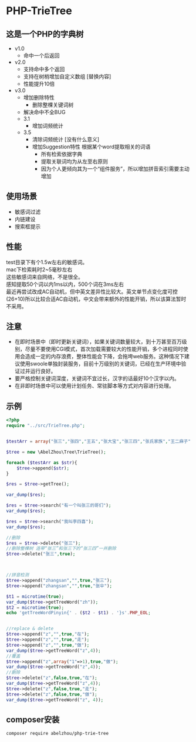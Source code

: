 # PHP-TrieTree
## 这是一个PHP的字典树

- v1.0
	- 命中一个后返回
- v2.0
	- 支持命中多个返回
	- 支持在树梢增加自定义数组 [替换内容] 
	- 性能提升10倍
- v3.0
    - 增加删除特性
        - 删除整棵关键词树
    - 解决命中不全BUG
    - 3.1
        - 增加词频统计
    - 3.5
        - 清除词频统计 [没有什么意义]
        - 增加Suggestion特性  根据某个word提取相关的词语
            - 所有检索依据字典
            - 提取关联词均为从左至右原则
            - 因为个人更倾向其为一个“组件服务”，所以增加拼音索引需要主动增加

## 使用场景
- 敏感词过滤
- 内链建设
- 搜索框提示

## 性能
test目录下有个1.5w左右的敏感词。  
mac下检索耗时2~5毫秒左右  
这些敏感词来自网络，不是很全。  
感知提取50个词以内1ms以内，500个词在3ms左右  
最近再尝试改成AC自动机，但中英文差异性比较大。英文单节点变化度可控(26+10)所以比较合适AC自动机，中文会带来额外的性能开销，所以该算法暂时不采用。  

## 注意
- 在即时场景中（即时更新关键词），如果关键词数量较大，到十万甚至百万级别，尽量不要使用CGI模式，首次加载需要较大的性能开销，多个进程同时使用会造成一定的内存浪费，整体性能会下降，会拖垮web服务。这种情况下建议使用swoole单独封装服务，目前十万级别的关键词，已经在生产环境中验证过并运行良好。
- 要严格控制关键词深度，关键词不宜过长，汉字的话最好10个汉字以内。
- 在非即时场景中可以使用计划任务、常驻脚本等方式对内容进行处理。

## 示例
```php
<?php
require "../src/TrieTree.php";


$testArr = array("张三","张四","王五","张大宝","张三四","张氏家族","王二麻子");

$tree = new \AbelZhou\Tree\TrieTree();

foreach ($testArr as $str){
    $tree->append($str);
}

$res = $tree->getTree();

var_dump($res);

$res = $tree->search("有一个叫张三的哥们");
var_dump($res);

$res = $tree->search("我叫李四喜");
var_dump($res);

//删除
$res = $tree->delete("张三");
//删除整棵树 连带“张三”和张三下的“张三四”一并删除
$tree->delete("张三",true);



//拼音检测
$tree->append("zhangsan","",true,"张三");
$tree->append("zhangsan","",true,"张伞");

$t1 = microtime(true);
var_dump($tree->getTreeWord("zh"));
$t2 = microtime(true);
echo 'getTreeWordPinyin{' . ($t2 - $t1) . '}s'.PHP_EOL;


//replace & delete
$tree->append("z","",true,"在");
$tree->append("z","",true,"走");
$tree->append("z","",true,"做");
var_dump($tree->getTreeWord("z",4));
//覆盖
$tree->append("z",array("1"=>1),true,"做");
var_dump($tree->getTreeWord("z",4));
//删除
$tree->delete("z",false,true,"在");
var_dump($tree->getTreeWord("z",4));
$tree->delete("z",false,true,"走");
$tree->delete("z",false,true,"做");
var_dump($tree->getTreeWord("z", 4));
```

## composer安装
```
composer require abelzhou/php-trie-tree
```

